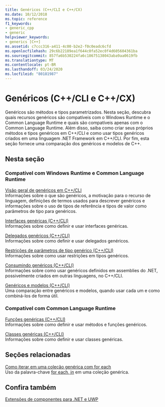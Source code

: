 ```yaml
---
title: Genéricos (C++/CLI e C++/CX)
ms.date: 10/12/2018
ms.topic: reference
f1_keywords:
- generic_cpp
- generic
helpviewer_keywords:
- generics [C++]
ms.assetid: c7ccc316-a411-4c00-b2e2-f0c0eadc6cfd
ms.openlocfilehash: 29c6b22189ea1f644c0fa52ec0f4d605604361ba
ms.sourcegitcommit: 857fa6b530224fa6c18675138043aba9aa0619fb
ms.translationtype: MT
ms.contentlocale: pt-BR
ms.lasthandoff: 03/24/2020
ms.locfileid: "80181987"
---
```

# <a name="generics--ccli-and-ccx"></a>Genéricos (C++/CLI e C++/CX)

Genéricos são métodos e tipos parametrizados. Nesta seção, descubra quais recursos genéricos são compatíveis com o Windows Runtime e o Common Language Runtime e quais são compatíveis apenas com o Common Language Runtime. Além disso, saiba como criar seus próprios métodos e tipos genéricos em C++/CLI e como usar tipos genéricos criados em uma linguagem .NET Framework em C++/CLI. Por fim, esta seção fornece uma comparação dos genéricos e modelos de C++.

## <a name="in-this-section"></a>Nesta seção

### <a name="supported-by-the-windows-runtime-and-the-common-language-runtime"></a>Compatível com Windows Runtime e Common Language Runtime

[Visão geral de genéricos em C++/CLI](overview-of-generics-in-visual-cpp.md)<br/>
Informações sobre o que são genéricos, a motivação para o recurso de linguagem, definições de termos usados para descrever genéricos e informações sobre o uso de tipos de referência e tipos de valor como parâmetros de tipo para genéricos.

[Interfaces genéricas (C++/CLI)](generic-interfaces-visual-cpp.md)<br/>
Informações sobre como definir e usar interfaces genéricas.

[Delegados genéricos (C++/CLI)](generic-delegates-visual-cpp.md)<br/>
Informações sobre como definir e usar delegados genéricos.

[Restrições de parâmetros de tipo genérico (C++/CLI)](constraints-on-generic-type-parameters-cpp-cli.md)<br/>
Informações sobre como usar restrições em tipos genéricos.

[Consumindo genéricos (C++/CLI)](consuming-generics-cpp-cli.md)<br/>
Informações sobre como usar genéricos definidos em assemblies do .NET, possivelmente criados em outras linguagens, no C++/CLI.

[Genéricos e modelos (C++/CLI)](generics-and-templates-visual-cpp.md)<br/>
Uma comparação entre genéricos e modelos, quando usar cada um e como combiná-los de forma útil.

### <a name="supported-by-the-common-language-runtime"></a>Compatível com Common Language Runtime

[Funções genéricas (C++/CLI)](generic-functions-cpp-cli.md)<br/>
Informações sobre como definir e usar métodos e funções genéricos.

[Classes genéricas (C++/CLI)](generic-classes-cpp-cli.md)<br/>
Informações sobre como definir e usar classes genéricas.

## <a name="related-sections"></a>Seções relacionadas

[Como iterar em uma coleção genérica com for each](../dotnet/how-to-iterate-over-a-generic-collection-with-for-each.md)<br/>
Uso da palavra-chave [for each, in](../dotnet/for-each-in.md) em uma coleção genérica.

## <a name="see-also"></a>Confira também

[Extensões de componentes para .NET e UWP](component-extensions-for-runtime-platforms.md)
